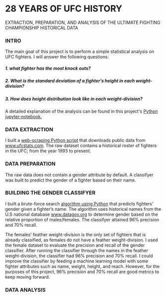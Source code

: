 # 28 YEARS OF UFC HISTORY
EXTRACTION, PREPARATION, AND ANALYSIS OF THE ULTIMATE FIGHTING CHAMPIONSHIP HISTORICAL DATA
### INTRO
The main goal of this project is to perform a simple statistical analysis on UFC fighters. I will answer the following questions:

#####   1. what fighter has the most knock outs?
#####   2. What is the standard deviation of a fighter’s height in each weight-division?
#####   3. How does height distribution look like in each weight-division? 

A detailed explanation of the analysis can be found in this project's [Python jupyter-notebook.](https://github.com/estgarci/UFC-Data-Analysis/blob/main/exploratory_analysis.ipynb)
### DATA EXTRACTION
I built a [web-scraping Python script](https://github.com/estgarci/UFC-Data-Analysis/blob/main/data/extraction/extract_fighters.py) that downloads public data from www.ufcstats.com. The raw dataset contains a historical roster of fighters in the UFC; from the year 1993 to present.
### DATA PREPARATION
The raw data does not contain a gender attribute by default. A classifyer was built to predict the gender of a fighter based on their name.

### BUILDING THE GENDER CLASSIFYER
I built a brute-force search [algorithm using Python](https://github.com/estgarci/UFC-Data-Analysis/blob/main/name_sex_classifier/sex_classifier.py) that predicts fighters' gender given a fighter’s name. The algorithm uses historical names from the U.S national database www.datagov.org to determine gender based on the relative proportion of males/females. The classifyer attained 96% precision and 70% recall.

The females' feather weight-division is the only set of fighters that is already classified, as females do not have a feather weight-division. I used the female dataset to evaluate the precision and recall of the gender classifier. After running the classifier through the names in the feather weight-division, the classifier had 96% precision and 70% recall. I could improve the classifier by feeding a machine learning model with some fighter attributes such as name, weight, height, and reach. However, for the purposes of this project, 96% precision and 70% recall are good metrics to keep moving forward.
### DATA ANALYSIS

